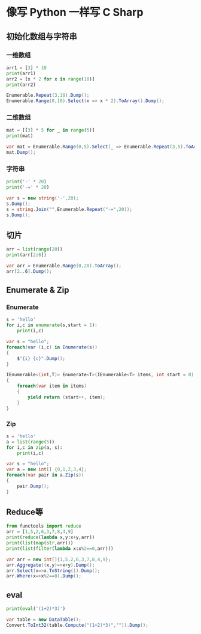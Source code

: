 # 像写 Python 一样写 C Sharp

## 初始化数组与字符串

### 一维数组

```python
arr1 = [3] * 10
print(arr1)
arr2 = [x * 2 for x in range(10)]
print(arr2)
```

```cs
Enumerable.Repeat(3,10).Dump();
Enumerable.Range(0,10).Select(x => x * 2).ToArray().Dump();
```

### 二维数组

```python
mat = [[3] * 5 for _ in range(5)]
print(mat)
```

```cs
var mat = Enumerable.Range(0,5).Select(_ => Enumerable.Repeat(3,5).ToArray()).ToArray();
mat.Dump();
```

### 字符串

```python
print('-' * 20)
print('-=' * 20)
```

```cs
var s = new string('-',20);
s.Dump();
s = string.Join("",Enumerable.Repeat("-=",20));
s.Dump();
```

## 切片

```python
arr = list(range(20))
print(arr[2:6])
```

```cs
var arr = Enumerable.Range(0,20).ToArray();
arr[2..6].Dump();
```

## Enumerate & Zip

### Enumerate

```python
s = 'hello'
for i,c in enumerate(s,start = 1):
    print(i,c)
```

```cs
var s = "hello";
foreach(var (i,c) in Enumerate(s))
{
    $"{i} {c}".Dump();
}

IEnumerable<(int,T)> Enumerate<T>(IEnumerable<T> items, int start = 0)
{
    foreach(var item in items)
    {
        yield return (start++, item);
    }
}
```

### Zip

```python
s = 'hello'
a = list(range(5))
for i,c in zip(a, s):
    print(i,c)
```

```cs
var s = "hello";
var a = new int[] {0,1,2,3,4};
foreach(var pair in a.Zip(s))
{
    pair.Dump();
}
```

## Reduce等

```python
from functools import reduce
arr = [1,5,2,6,3,7,8,4,9]
print(reduce(lambda x,y:x+y,arr))
print(list(map(str,arr)))
print(list(filter(lambda x:x%2==0,arr)))
```

```cs
var arr = new int[]{1,5,2,6,3,7,8,4,9};
arr.Aggregate((x,y)=>x+y).Dump();
arr.Select(x=>x.ToString()).Dump();
arr.Where(x=>x%2==0).Dump();
```

## eval

```python
print(eval('(1+2)*3)')
```

```cs
var table = new DataTable();
Convert.ToInt32(table.Compute("(1+2)*3)","")).Dump();
```
